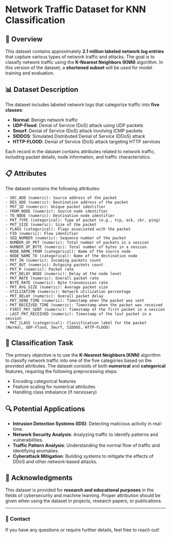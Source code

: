 # Network Traffic Dataset for KNN Classification

## 📖 Overview
This dataset contains approximately **2.1 million labeled network log entries** that capture various types of network traffic and attacks. The goal is to classify network traffic using the **K-Nearest Neighbors (KNN)** algorithm. In this version of the dataset, a **shortened subset** will be used for model training and evaluation.

## 📊 Dataset Description
The dataset includes labeled network logs that categorize traffic into **five classes**:

- **Normal**: Benign network traffic
- **UDP-Flood**: Denial of Service (DoS) attack using UDP packets
- **Smurf**: Denial of Service (DoS) attack involving ICMP packets
- **SIDDOS**: Simulated Distributed Denial of Service (DDoS) attack
- **HTTP-FLOOD**: Denial of Service (DoS) attack targeting HTTP services

Each record in the dataset contains attributes related to network traffic, including packet details, node information, and traffic characteristics.

## 📋 Attributes
The dataset contains the following attributes:

```
- SRC_ADD (numeric): Source address of the packet
- DES_ADD (numeric): Destination address of the packet
- PKT_ID (numeric): Unique packet identifier
- FROM_NODE (numeric): Source node identifier
- TO_NODE (numeric): Destination node identifier
- PKT_TYPE (categorical): Type of packet (e.g., tcp, ack, cbr, ping)
- PKT_SIZE (numeric): Size of the packet
- FLAGS (categorical): Flags associated with the packet
- FID (numeric): Flow identifier
- SEQ_NUMBER (numeric): Sequence number of the packet
- NUMBER_OF_PKT (numeric): Total number of packets in a session
- NUMBER_OF_BYTE (numeric): Total number of bytes in a session
- NODE_NAME_FROM (categorical): Name of the source node
- NODE_NAME_TO (categorical): Name of the destination node
- PKT_IN (numeric): Incoming packets count
- PKT_OUT (numeric): Outgoing packets count
- PKT_R (numeric): Packet rate
- PKT_DELAY_NODE (numeric): Delay at the node level
- PKT_RATE (numeric): Overall packet rate
- BYTE_RATE (numeric): Byte transmission rate
- PKT_AVG_SIZE (numeric): Average packet size
- UTILIZATION (numeric): Network utilization percentage
- PKT_DELAY (numeric): Overall packet delay
- PKT_SEND_TIME (numeric): Timestamp when the packet was sent
- PKT_RECEIVED_TIME (numeric): Timestamp when the packet was received
- FIRST_PKT_SENT (numeric): Timestamp of the first packet in a session
- LAST_PKT_RECEIVED (numeric): Timestamp of the last packet in a session
- PKT_CLASS (categorical): Classification label for the packet (Normal, UDP-Flood, Smurf, SIDDOS, HTTP-FLOOD)
```


## 🧠 Classification Task
The primary objective is to use the **K-Nearest Neighbors (KNN)** algorithm to classify network traffic into one of the five categories based on the provided attributes. The dataset consists of both **numerical** and **categorical** features, requiring the following preprocessing steps:

- Encoding categorical features
- Feature scaling for numerical attributes
- Handling class imbalance (if necessary)

## 🔍 Potential Applications
- **Intrusion Detection Systems (IDS)**: Detecting malicious activity in real-time.
- **Network Security Analysis**: Analyzing traffic to identify patterns and vulnerabilities.
- **Traffic Pattern Analysis**: Understanding the normal flow of traffic and identifying anomalies.
- **Cyberattack Mitigation**: Building systems to mitigate the effects of DDoS and other network-based attacks.

## 📝 Acknowledgments
This dataset is provided for **research and educational purposes** in the fields of cybersecurity and machine learning. Proper attribution should be given when using the dataset in projects, research papers, or publications.

---

### 📧 Contact
If you have any questions or require further details, feel free to reach out!
